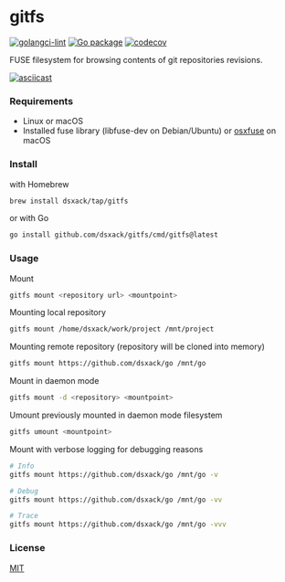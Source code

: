 # gitfs

[![golangci-lint](https://github.com/dsxack/gitfs/actions/workflows/golangci-lint.yml/badge.svg)](https://github.com/dsxack/gitfs/actions/workflows/golangci-lint.yml)
[![Go package](https://github.com/dsxack/gitfs/actions/workflows/go-test.yml/badge.svg)](https://github.com/dsxack/gitfs/actions/workflows/go-test.yml)
[![codecov](https://codecov.io/gh/dsxack/gitfs/branch/master/graph/badge.svg?token=JG8wPYoqAq)](https://codecov.io/gh/dsxack/gitfs)

FUSE filesystem for browsing contents of git repositories revisions.

[![asciicast](https://asciinema.org/a/574704.svg)](https://asciinema.org/a/574704)

### Requirements

- Linux or macOS
- Installed fuse library (libfuse-dev on Debian/Ubuntu) or [osxfuse](https://osxfuse.github.io/) on macOS

### Install

with Homebrew
```sh
brew install dsxack/tap/gitfs
```

or with Go
```sh
go install github.com/dsxack/gitfs/cmd/gitfs@latest
```

### Usage

Mount
```sh
gitfs mount <repository url> <mountpoint>
```

Mounting local repository
```sh
gitfs mount /home/dsxack/work/project /mnt/project
```

Mounting remote repository (repository will be cloned into memory)
```sh
gitfs mount https://github.com/dsxack/go /mnt/go
```

Mount in daemon mode
```sh
gitfs mount -d <repository> <mountpoint>
```

Umount previously mounted in daemon mode filesystem
```sh
gitfs umount <mountpoint>
```

Mount with verbose logging for debugging reasons
```sh
# Info
gitfs mount https://github.com/dsxack/go /mnt/go -v

# Debug
gitfs mount https://github.com/dsxack/go /mnt/go -vv

# Trace
gitfs mount https://github.com/dsxack/go /mnt/go -vvv
```

### License

[MIT](LICENSE)
